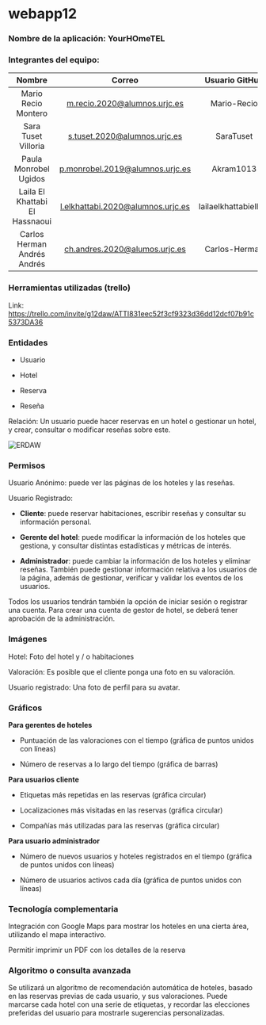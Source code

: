 # webapp12
### Nombre de la aplicación: YourHOmeTEL

### Integrantes del equipo: 
| Nombre                         | Correo                            | Usuario GitHub       |
|:------------------------------:|:---------------------------------:|:--------------------:|
| Mario Recio Montero            | m.recio.2020@alumnos.urjc.es      | Mario-Recio          |
| Sara Tuset Villoria            | s.tuset.2020@alumnos.urjc.es      | SaraTuset            |
| Paula Monrobel Ugidos          | p.monrobel.2019@alumnos.urjc.es   | Akram1013            |
| Laila El Khattabi El Hassnaoui | l.elkhattabi.2020@alumnos.urjc.es | lailaelkhattabielhas |
| Carlos Herman Andrés Andrés    | ch.andres.2020@alumos.urjc.es     | Carlos-Herman        |


### Herramientas utilizadas (trello) 

Link: https://trello.com/invite/g12daw/ATTI831eec52f3cf9323d36dd12dcf07b91c5373DA36 



### Entidades

- Usuario 

- Hotel 

- Reserva 

- Reseña


Relación: Un usuario puede hacer reservas en un hotel o gestionar un hotel, y crear, consultar o modificar reseñas sobre este. 

![ERDAW](https://trello.com/invite/b/iGxtvT4U/ATTI1b226cf2e0e223b41ba1def2e83dffe85B04FE01/tablero-principal)

### Permisos

Usuario Anónimo: puede ver las páginas de los hoteles y las reseñas. 

Usuario Registrado: 

- **Cliente**: puede reservar habitaciones, escribir reseñas y consultar su información personal.   

- **Gerente del hotel**: puede modificar la información de los hoteles que gestiona, y consultar distintas estadísticas y métricas de interés.  

- **Administrador**: puede cambiar la información de los hoteles y eliminar reseñas.  También puede gestionar información relativa a los usuarios de la página, además de gestionar, verificar y validar los eventos de los usuarios. 

Todos los usuarios tendrán también la opción de iniciar sesión o registrar una cuenta. Para crear una cuenta de gestor de hotel, se deberá tener aprobación de la administración. 
 

### Imágenes 

Hotel: Foto del hotel y / o habitaciones 

Valoración: Es posible que el cliente ponga una foto en su valoración. 

Usuario registrado: Una foto de perfil para su avatar. 

 

### Gráficos

**Para gerentes de hoteles**  

- Puntuación de las valoraciones con el tiempo (gráfica de puntos unidos con líneas) 

- Número de reservas a lo largo del tiempo (gráfica de barras) 

**Para usuarios cliente**

 - Etiquetas más repetidas en las reservas (gráfica circular) 

 - Localizaciones más visitadas en las reservas (gráfica circular) 

 - Compañías más utilizadas para las reservas (gráfica circular) 

**Para usuario administrador**

 - Número de nuevos usuarios y hoteles registrados en el tiempo (gráfica de puntos unidos con líneas) 

 - Número de usuarios activos cada día (gráfica de puntos unidos con líneas) 

 

### Tecnología complementaria

Integración con Google Maps para mostrar los hoteles en una cierta área, utilizando el mapa interactivo. 

Permitir imprimir un PDF con los detalles de la reserva 
 

### Algoritmo o consulta avanzada

Se utilizará un algoritmo de recomendación automática de hoteles, basado en las reservas previas de cada usuario, y sus valoraciones. Puede marcarse cada hotel con una serie de etiquetas, y recordar las elecciones preferidas del usuario para mostrarle sugerencias personalizadas. 
